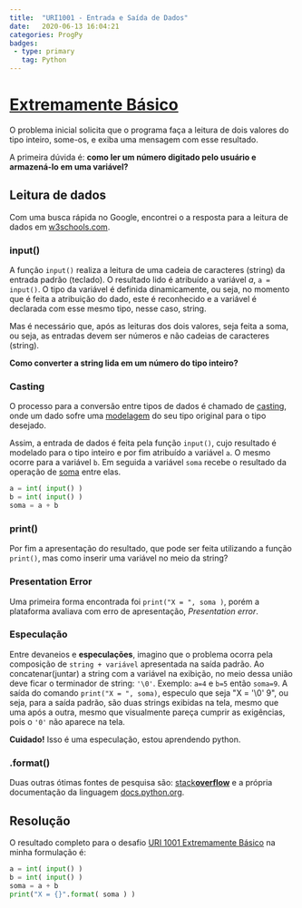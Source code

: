 ```yaml
---
title:  "URI1001 - Entrada e Saída de Dados"
date:   2020-06-13 16:04:21
categories: ProgPy
badges:
 - type: primary
   tag: Python
---
```


# [Extremamente Básico](https://www.urionlinejudge.com.br/judge/pt/problems/view/1001)

O problema inicial solicita que o programa faça a leitura de dois valores do tipo inteiro, some-os, e exiba uma mensagem com esse resultado.

A primeira dúvida é: **como ler um número digitado pelo usuário e armazená-lo em uma variável?**

<!--more-->

## Leitura de dados
Com uma busca rápida no Google, encontrei o a resposta para a leitura de dados em [w3schools.com](https://www.w3schools.com/python/ref_func_input.asp?_blank).

### input()
A função `input()` realiza a leitura de uma cadeia de caracteres (string) da entrada padrão (teclado). O resultado lido é atribuído a variável *a*, `a = input()`. O tipo da variável é definida dinamicamente, ou seja, no momento que é feita a atribuição do dado, este é reconhecido e a variável é declarada com esse mesmo tipo, nesse caso, string.

Mas é necessário que, após as leituras dos dois valores, seja feita a soma, ou seja, as entradas devem ser números e não cadeias de caracteres (string).

**Como converter a string lida em um número do tipo inteiro?**

### Casting
O processo para a conversão entre tipos de dados é chamado de
[casting](https://www.w3schools.com/python/python_casting.asp?_blank), onde um dado sofre uma [modelagem](https://translate.google.com.br/?hl=pt-BR#view=home&op=translate&sl=en&tl=pt&text=casting) do seu tipo original para o tipo desejado.

Assim, a entrada de dados é feita pela função `input()`, cujo resultado é modelado para o tipo inteiro e por fim atribuído a variável `a`.
O mesmo ocorre para a variável `b`. Em seguida a variável `soma` recebe o resultado da operação de [soma](https://www.w3schools.com/python/python_operators.asp?_blank) entre elas.

```python
a = int( input() )
b = int( input() )
soma = a + b
```

### print()
Por fim a apresentação do resultado, que pode ser feita utilizando a função `print()`, mas como inserir uma variável no meio da string?

### Presentation Error
Uma primeira forma encontrada foi `print("X = ", soma )`, porém a plataforma avaliava com erro de apresentação, *Presentation error*.

### Especulação
Entre devaneios e **especulações**, imagino que o problema ocorra pela composição de `string + variável` apresentada na saída padrão. Ao concatenar(juntar) a string com a variável na exibição, no meio dessa união deve ficar o terminador de string: `'\0'`. Exemplo: `a=4` e `b=5` então `soma=9`. A saída do comando `print("X = ", soma)`, especulo que seja "X = '\0' 9", ou seja, para a saída padrão, são duas strings exibidas na tela, mesmo que uma após a outra, mesmo que visualmente pareça cumprir as exigências, pois o `'0'` não aparece na tela.

**Cuidado!** Isso é uma especulação, estou aprendendo python.

### .format()
Duas outras ótimas fontes de pesquisa são: [stack**overflow**](https://pt.stackoverflow.com/questions/225498/formatando-strings-com-format-e) e a própria documentação da linguagem [docs.python.org](https://docs.python.org/3/library/string.html#custom-string-formatting).

## Resolução
O resultado completo para o desafio
[URI 1001 Extremamente Básico](https://www.urionlinejudge.com.br/judge/pt/problems/view/1001?_blanck) na minha formulação é:


```python
a = int( input() )
b = int( input() )
soma = a + b
print("X = {}".format( soma ) )
```
